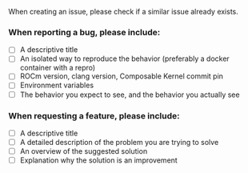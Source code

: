 When creating an issue, please check if a similar issue already exists.

### When reporting a bug, please include:
- [ ] A descriptive title
- [ ] An isolated way to reproduce the behavior (preferably a docker container with a repro)
- [ ] ROCm version, clang version, Composable Kernel commit pin
- [ ] Environment variables
- [ ] The behavior you expect to see, and the behavior you actually see

### When requesting a feature, please include:
- [ ] A descriptive title
- [ ] A detailed description of the problem you are trying to solve
- [ ] An overview of the suggested solution
- [ ] Explanation why the solution is an improvement